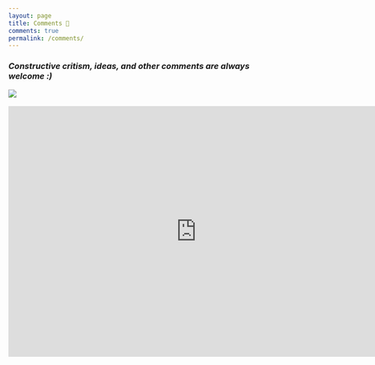 ```yaml
---
layout: page
title: Comments 💬
comments: true
permalink: /comments/
---
```



### <em> Constructive critism, ideas, and other comments are always welcome :) </em>
<!-- This is the place for suggestions, questions, exchange of ideas and more. -->
<div class="img-block" style="width: 300px;">
    <img src="/images/cozy-wall.png"/>
</div>

<br>

<!-- Upgrade comment system to embedded GitHub comments: 
	https://aristath.github.io/blog/static-site-comments-using-github-issues-api 
-->


<!-- google form comment system-->

<!-- Write a comment -->
<iframe src="https://docs.google.com/forms/d/e/1FAIpQLSffgbz62IXFH2LeJq0TMwksW2PREpnzJEo2S9UqT_Zf-tuQBg/viewform?embedded=true" width="750" height="500" frameborder="0" marginheight="0" marginwidth="0">Loading comment form...</iframe>

<!-- Show comments -->
<!--
<img style="width: 20px;" src="/images/assets/comment.png"/>
<em> Note: It might take a little bit until your comment is displayed.</em>

<div class="google-docs-iframe">
	<iframe src="https://docs.google.com/spreadsheets/d/e/2PACX-1vRt4RuNwIJMHBAylVNmTExiS2ZhIkRRJ9TiupbnOsUCCbnMQdLXmFZJ8904sOYakAFJEduVMrnwQlIJ/pubhtml?gid=555107094&amp;single=true&amp;widget=true&amp;headers=false"></iframe>
</div>
-->


<!-- width="640" height="438" frameborder="0" marginheight="0" marginwidth="0" -->

<!-- Old Comment section with data collection :( -->
<!--
{% if page.comments %}
<div id="disqus_thread"></div>
<script>

    (function() { // DON'T EDIT BELOW THIS LINE
    var d = document, s = d.createElement('script');
    s.src = 'https://till2-github-io.disqus.com/embed.js';
    s.setAttribute('data-timestamp', +new Date());
    (d.head || d.body).appendChild(s);
    })();
</script>
<noscript>Please enable JavaScript to view the <a href="https://disqus.com/?ref_noscript">comments powered by Disqus.</a></noscript>
{% endif %}
-->